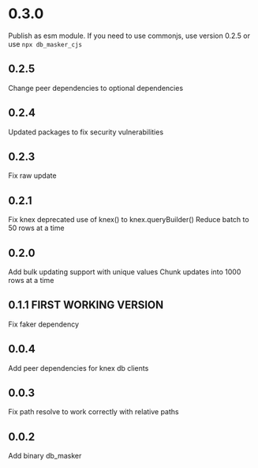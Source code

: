 # 0.3.0

  Publish as esm module. If you need to use commonjs, use version 0.2.5 or use `npx db_masker_cjs`

## 0.2.5

  Change peer dependencies to optional dependencies

## 0.2.4

  Updated packages to fix security vulnerabilities

## 0.2.3

  Fix raw update

## 0.2.1

  Fix knex deprecated use of knex() to knex.queryBuilder()
  Reduce batch to 50 rows at a time

## 0.2.0

  Add bulk updating support with unique values
  Chunk updates into 1000 rows at a time

## 0.1.1 FIRST WORKING VERSION

  Fix faker dependency
## 0.0.4

  Add peer dependencies for knex db clients

## 0.0.3

  Fix path resolve to work correctly with relative paths

## 0.0.2

  Add binary db_masker